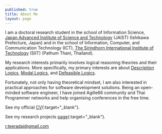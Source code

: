 ```yaml
---
published: true
title: About Me 
layout: page
---
```

I am a doctoral research student in the school of Information Science, [Japan Advanced Institute of Science and Technology](http://www.jaist.ac.jp/) (JAIST) (Ishikawa Prefecture, Japan) and in the school of Information, Computer, and Communication Technology  (ICT), [The Sirindhorn International Institute of Technology](http://www.siit.tu.ac.th/newsite/) (SIIT) (Pathum Thani, Thailand).

My research interests primarily involves logical reasoning theories and their applications. More specifically, my primary interests are about [Description Logics](https://en.wikipedia.org/wiki/Description_logic), [Modal Logics](https://en.wikipedia.org/wiki/Modal_logic), and [Defeasible Logics](https://en.wikipedia.org/wiki/Defeasible_logic). 

Fortunately, not only having theoretical mindset, I am also interested in practical approaches for software development solutions. Being an open-minded software engineer, I have joined Agille66 community and Thai Programmer networks and help organising conferences in the free time.

See my official [CV](https://drive.google.com/file/d/0B3XK_HW-FzZaMldXMm52V3RpV2c/view){:target="_blank"}.

See my research projects [page](https://sites.google.com/site/tracharak/home){:target="_blank"}.

<r.teeradaj@gmail.com>
